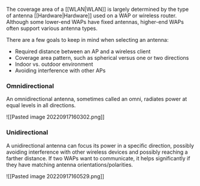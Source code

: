 The coverage area of a [[WLAN|WLAN]] is largely determined by the type of antenna [[Hardware|Hardware]] used on a WAP or wireless router. Although some lower-end WAPs have fixed antennas, higher-end WAPs often support various antenna types.

There are a few goals to keep in mind when selecting an antenna:
- Required distance between an AP and a wireless client
- Coverage area pattern, such as spherical versus one or two directions
- Indoor vs. outdoor environment
- Avoiding interference with other APs

### Omnidirectional
An omnidirectional antenna, sometimes called an omni, radiates power at equal levels in all directions.

![[Pasted image 20220917160302.png]]

### Unidirectional
A unidirectional antenna can focus its power in a specific direction, possibly avoiding interference with other wireless devices and possibly reaching a farther distance. If two WAPs want to communicate, it helps significantly if they have matching antenna orientations/polarities.

![[Pasted image 20220917160529.png]]